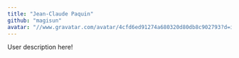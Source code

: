 ```yaml
---
title: "Jean-Claude Paquin"
github: "magisun"
avatar: "//www.gravatar.com/avatar/4cfd6ed91274a680320d80db8c902793?d=identicon"
---
```


User description here!
